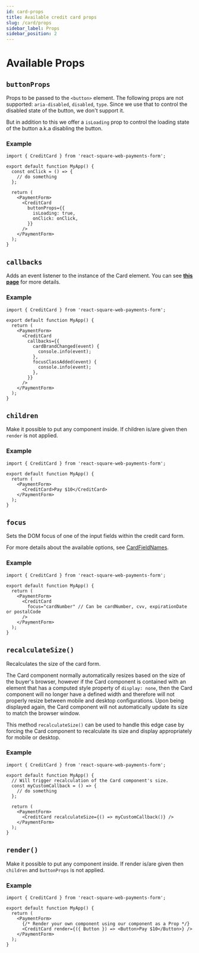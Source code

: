 ```yaml
---
id: card-props
title: Available credit card props
slug: /card/props
sidebar_label: Props
sidebar_position: 2
---
```


# Available Props

## `buttonProps`

Props to be passed to the `<button>` element. The following props are not supported: `aria-disabled`, `disabled`, `type`. Since we use that to control the disabled state of the button, we don't support it.

But in addition to this we offer a `isLoading` prop to control the loading state of the button a.k.a disabling the button.

### Example

```tsx
import { CreditCard } from 'react-square-web-payments-form';

export default function MyApp() {
  const onClick = () => {
    // do something
  };

  return (
    <PaymentForm>
      <CreditCard
        buttonProps={{
          isLoading: true,
          onClick: onClick,
        }}
      />
    </PaymentForm>
  );
}
```

## `callbacks`

Adds an event listener to the instance of the Card element. You can see [**this page**](/docs/card/callbacks) for more details.

### Example

```tsx
import { CreditCard } from 'react-square-web-payments-form';

export default function MyApp() {
  return (
    <PaymentForm>
      <CreditCard
        callbacks={{
          cardBrandChanged(event) {
            console.info(event);
          },
          focusClassAdded(event) {
            console.info(event);
          },
        }}
      />
    </PaymentForm>
  );
}
```

## `children`

Make it possible to put any component inside. If children is/are given then `render` is not applied.

### Example

```tsx
import { CreditCard } from 'react-square-web-payments-form';

export default function MyApp() {
  return (
    <PaymentForm>
      <CreditCard>Pay $10</CreditCard>
    </PaymentForm>
  );
}
```

## `focus`

Sets the DOM focus of one of the input fields within the credit card form.

For more details about the available options, see [CardFieldNames](https://developer.squareup.com/reference/sdks/web/payments/enums/CardFieldNames).

### Example

```tsx
import { CreditCard } from 'react-square-web-payments-form';

export default function MyApp() {
  return (
    <PaymentForm>
      <CreditCard
        focus="cardNumber" // Can be cardNumber, cvv, expirationDate or postalCode
      />
    </PaymentForm>
  );
}
```

## `recalculateSize()`

Recalculates the size of the card form.

The Card component normally automatically resizes based on the size of the buyer's browser, however if the Card component is contained with an element that has a computed style property of `display: none`, then the Card component will no longer have a defined width and therefore will not properly resize between mobile and desktop configurations. Upon being displayed again, the Card component will not automatically update its size to match the browser window.

This method `recalculateSize()` can be used to handle this edge case by forcing the Card component to recalculate its size and display appropriately for mobile or desktop.

### Example

```tsx
import { CreditCard } from 'react-square-web-payments-form';

export default function MyApp() {
  // Will trigger recalculation of the Card component's size.
  const myCustomCallback = () => {
    // do something
  };

  return (
    <PaymentForm>
      <CreditCard recalculateSize={() => myCustomCallback()} />
    </PaymentForm>
  );
}
```

## `render()`

Make it possible to put any component inside. If render is/are given then `children` and `buttonProps` is not applied.

### Example

```tsx
import { CreditCard } from 'react-square-web-payments-form';

export default function MyApp() {
  return (
    <PaymentForm>
      {/* Render your own component using our component as a Prop */}
      <CreditCard render={({ Button }) => <Button>Pay $10</Button>} />
    </PaymentForm>
  );
}
```
